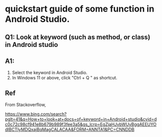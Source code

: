 # quickstart guide of some function in Android Studio.
## Q1: Look at keyword (such as method, or class) in Android studio
## A1:
1. Select the keyword in Android Studio.
2. In Windows 11 or above, click "Ctrl + Q " as shortcut.

## Ref
From Stackoverflow,

https://www.bing.com/search?pglt=41&q=How+to+look+at+docs+of+keyword+in+Android+studio&cvid=dc0c72c98cf941e8b679b989f3fee3a5&gs_lcrp=EgZjaHJvbWUyBggAEEUYOdIBCTIyMDQxajBqMagCALACAA&FORM=ANNTA1&PC=CNNDDB
